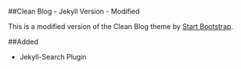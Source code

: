 ##Clean Blog - Jekyll Version - Modified

This is a modified version of the Clean Blog theme by [Start Bootstrap](http://startbootstrap.com/).

##Added
 - Jekyll-Search Plugin

